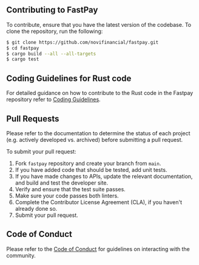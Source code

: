 ## Contributing to FastPay

To contribute, ensure that you have the latest version of the codebase. To clone the repository, run the following:
```bash
$ git clone https://github.com/novifinancial/fastpay.git
$ cd fastpay
$ cargo build --all --all-targets
$ cargo test
```

## Coding Guidelines for Rust code

For detailed guidance on how to contribute to the Rust code in the Fastpay repository refer to [Coding Guidelines](https://developers.libra.org/docs/coding-guidelines).

## Pull Requests

Please refer to the documentation to determine the status of each project (e.g. actively developed vs. archived) before submitting a pull request.

To submit your pull request:

1. Fork `fastpay` repository and create your branch from `main`.
2. If you have added code that should be tested, add unit tests.
3. If you have made changes to APIs, update the relevant documentation, and build and test the developer site.
4. Verify and ensure that the test suite passes.
5. Make sure your code passes both linters.
6. Complete the Contributor License Agreement (CLA), if you haven't already done so.
7. Submit your pull request.

## Code of Conduct
Please refer to the [Code of Conduct](https://github.com/libra/libra/blob/main/CODE_OF_CONDUCT.md) for guidelines on interacting with the community.
